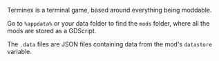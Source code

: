 Terminex is a terminal game, based around everything being moddable.

Go to `%appdata%` or your data folder to find the `mods` folder, where all the mods are stored as a GDScript.

The `.data` files are JSON files containing data from the mod's `datastore` variable.